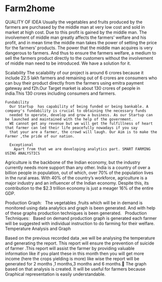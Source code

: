 # Farm2home
QUALITY OF IDEA
  Usually the vegetables and fruits produced by the farmers are purchased by the middle man at very low cost and sold in market at
  high cost. Due to this profit is gained by the middle man. The involvement of middle man greatly affects the farmers’ welfare and his
  profit, and in mean time the middle man takes the power of setting the price for the farmers’ products. The power that the middle man
  acquires is very dangerous to farmers. And thus to ensure the farmers welfare, a medium to sell the farmers product directly to the
  customers without the involvement of middle man need to be introduced. We have a solution for it.
  
  Scalability
    The scalability of our project is around 6 crores because it include 22.5 lakh farmers and remaining out of 6 crores are consumers
    who can buy their product directly from the farmers using emitra payment gateway and f2h.Our Target market is about 130 crores of 
    people in india.This 130 crores including consumers and farmers.
    
    Fundability
      Our Startup  has capability of being funded or being bankable. A company's fundability is crucial to obtaining the necessary funds 
      needed to operate, develop and grow a business. As our Startup can be launched and maintained with the help of the government. 
      WE cannot get any revenue but we will get the fulfillness of heart that farmer can led their life peacefully nowadays if you say
      that your are a farmer, the crowd will laugh. Our Aim is to make the Farmer ,the pride of our nation.
      
      Exceptional
        Apart from that we are developing analytics part. SMART FARMING USING ANALYSTICS
Agriculture is the backbone of the Indian economy, but the industry currently needs more support than any other. India is a country 
of over a billion people in population, out of which, over 70% of the population lives in the rural areas. With 40% of the country’s
workforce, agriculture is a major industry and an influencer of the Indian economy. Despite this, its contribution to the $2.3 trillion 
economy is just a meager 16% of the entire GDP.


Production Graph:
 
The vegetables ,fruits which will be in demand is monitored using data analytics and graph is been generated. And with help of these
graphs production techniques is been generated.
 
Production Techniques:
 
Based on demand production graph is generated each farmer will be suggested with individual instruction to do farming for their welfare.
 
 Temperature Analysis and Graph
 
 Based on the previous recorded data ,we will be analysing the temperature and generating the report. This report will ensure the 
 prevention of suicide of farmer .This report will assist the farmer by providing valuable information like if you plant these in this 
 month then you will get more income (here the crops yielding is more) like wise the report will be generated for 2 months ,1 months,3 
 months and 6 months. The graph based on that analysis is created. It will be useful for farmers because Graphical representation is 
 easily understandable. 

                      

 



